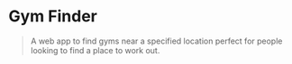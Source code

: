 # Gym Finder
> A web app to find gyms near a specified location perfect for people looking to find a place to work out.
